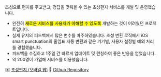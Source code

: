 초성으로 편지를 주고받고, 정답을 맞춰볼 수 있는 초성편지 서비스를 개발 및 운영했습니다.

- 완전히 <mark>새로운 서비스를 사용자가 이해할 수 있도록</mark> 개발하는 것이 어려웠던 프로젝트입니다.
- 실제 유저의 피드백에서 많은 변수를 마주하였습니다. 초성 변환 로직에서 iOS smart punctuation의 줄임표 자동 변환과 같은 기기별, 사용자 설정별 예외 처리를 경험했습니다.
- 피드백을 수집하고 1주일 간 빠르게 업데이트 및 런칭하여 좋은 반응을 얻었습니다.
- 약 200명이 가입해 서비스를 이용했습니다.

✉️ [초성편지 (모바일 웹)](https://chosung-letter.com/)
🔗 [Github Repository](https://github.com/roundshoulder/cs-letter-frontend)

